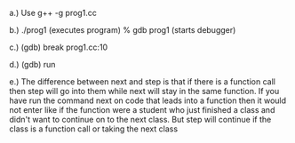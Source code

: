 a.) Use g++ -g prog1.cc

b.) ./prog1 (executes program)
    % gdb prog1 (starts debugger)

c.) (gdb) break prog1.cc:10

d.) (gdb) run

e.) The difference between next and step is that if there is a function call then step will go into them while next will stay in the same function. If you have run the command next on code that leads into a function
then it would not enter like if the function were a student who just finished a class and didn't want to continue on to the next class. But step will continue if the class is a function call or taking the next class
